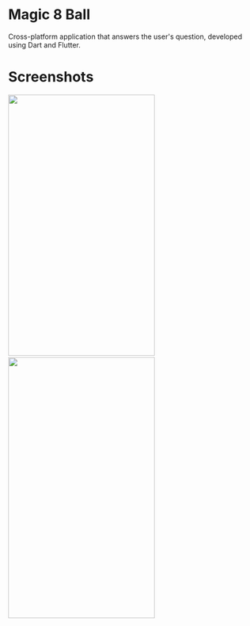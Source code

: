 # Magic 8 Ball

Cross-platform application that answers the user's question, developed using Dart and Flutter.

# Screenshots 

<img src="https://user-images.githubusercontent.com/90746623/215344815-6feac5fc-7dd8-489d-a5a6-fb67d5540605.png" width="296" height="527"/> <img/> <img src="https://user-images.githubusercontent.com/90746623/215344816-da99818c-fd28-4fa5-99c6-7f342c270ffd.png" width="296" height="527"/>


